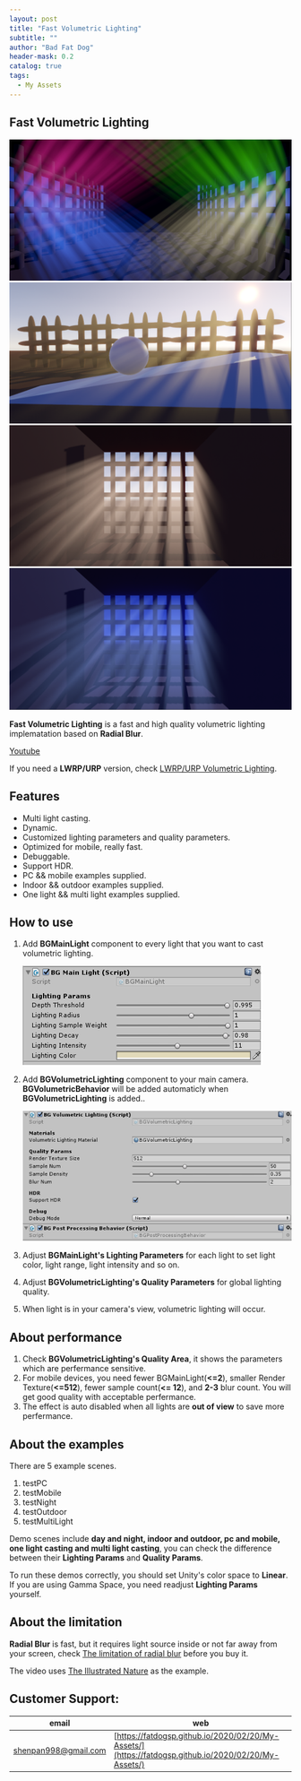 ```yaml
---
layout: post
title: "Fast Volumetric Lighting"
subtitle: ""
author: "Bad Fat Dog"
header-mask: 0.2
catalog: true
tags:
  - My Assets
---
```


## Fast Volumetric Lighting

![](/img/volumetric-lighting/screenshot1.png)
![](/img/volumetric-lighting/screenshot2.png)
![](/img/volumetric-lighting/screenshot3.png)
![](/img/volumetric-lighting/screenshot4.png)

**Fast Volumetric Lighting** is a fast and high quality volumetric lighting implematation based on **Radial Blur**.

[Youtube](https://youtu.be/f2eAI2nG1BU)

If you need a **LWRP/URP** version, check [LWRP/URP Volumetric Lighting](https://assetstore.unity.com/packages/vfx/shaders/fullscreen-camera-effects/lwrp-volumetric-lighting-155676?aid=1101l85Tr).

## Features

+ Multi light casting.
+ Dynamic.
+ Customized lighting parameters and quality parameters.
+ Optimized for mobile, really fast.
+ Debuggable.
+ Support HDR.
+ PC && mobile examples supplied.
+ Indoor && outdoor examples supplied.
+ One light && multi light examples supplied.

## How to use

1. Add **BGMainLight** component to every light that you want to cast volumetric lighting.
 
    ![](/img/fast-volumetric-lighting/screenshot2.png)  

2. Add **BGVolumetricLighting** component to your main camera. **BGVolumetricBehavior** will be added automaticly when **BGVolumetricLighting** is added..

    ![](/img/fast-volumetric-lighting/screenshot3.png) 

3. Adjust **BGMainLight's Lighting Parameters** for each light to set light color, light range, light intensity and so on. 

4. Adjust **BGVolumetricLighting's Quality Parameters** for global lighting quality.

5. When light is in your camera's view, volumetric lighting will occur.

## About performance

1. Check **BGVolumetricLighting's Quality Area**, it shows the parameters which are perfermance sensitive.
2. For mobile devices, you need fewer BGMainLight(**<=2**), smaller Render Texture(**<=512**), fewer sample count(**<= 12**), and **2-3** blur count. You will get good quality with acceptable perfermance.
3. The effect is auto disabled when all lights are **out of view** to save more perfermance.

## About the examples

There are 5 example scenes.
1. testPC
2. testMobile
3. testNight
4. testOutdoor
5. testMultiLight

Demo scenes include **day and night, indoor and outdoor, pc and mobile, one light casting and multi light casting**, you can check the difference between their **Lighting Params** and **Quality Params**.

To run these demos correctly, you should set Unity's color space to **Linear**. If you are using Gamma Space, you need readjust **Lighting Params** yourself. 

## About the limitation

**Radial Blur** is fast, but it requires light source inside or not far away from your screen, check [The limitation of radial blur](https://youtu.be/W-jEvyuJxAQ) before you buy it. 

The video uses [The Illustrated Nature](https://assetstore.unity.com/packages/3d/vegetation/the-illustrated-nature-153939?aid=1101l85Tr) as the example.

## Customer Support:

| email | web |
| ---- | ---- |
| shenpan998@gmail.com |  [https://fatdogsp.github.io/2020/02/20/My-Assets/](https://fatdogsp.github.io/2020/02/20/My-Assets/) |




























